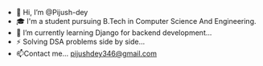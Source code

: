 - 👋 Hi, I’m @Pijush-dey
- 🎓 I'm a student pursuing B.Tech in Computer Science And Engineering.
- 🌱 I’m currently learning Django for backend development...
- ⚡ Solving DSA problems side by side...
- 📫Contact me... pijushdey346@gmail.com 

<!---
Pijush-dey/Pijush-dey is a ✨ special ✨ repository because its `README.md` (this file) appears on your GitHub profile.
You can click the Preview link to take a look at your changes.
--->
